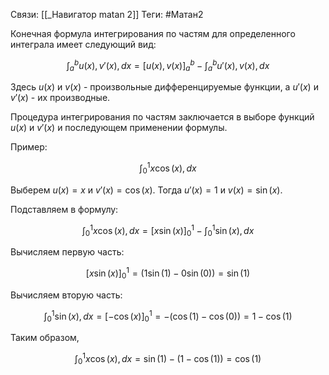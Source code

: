 Связи: [[_Навигатор matan 2]]
Теги: #Матан2 


Конечная формула интегрирования по частям для определенного интеграла имеет следующий вид:

$$ \int_a^b u(x) , v'(x) , dx = \left[u(x) , v(x)\right]_a^b - \int_a^b u'(x) , v(x) , dx $$

Здесь $u(x)$ и $v(x)$ - произвольные дифференцируемые функции, а $u'(x)$ и $v'(x)$ - их производные.

Процедура интегрирования по частям заключается в выборе функций $u(x)$ и $v'(x)$ и последующем применении формулы.

Пример:

$$ \int_0^1 x \cos(x) , dx $$

Выберем $u(x) = x$ и $v'(x) = \cos(x)$. Тогда $u'(x) = 1$ и $v(x) = \sin(x)$.

Подставляем в формулу:

$$ \int_0^1 x \cos(x) , dx = \left[x\sin(x)\right]_0^1 - \int_0^1 \sin(x) , dx $$

Вычисляем первую часть:

$$ \left[x\sin(x)\right]_0^1 = (1\sin(1) - 0\sin(0)) = \sin(1) $$

Вычисляем вторую часть:

$$ \int_0^1 \sin(x) , dx = \left[-\cos(x)\right]_0^1 = -(\cos(1) - \cos(0)) = 1 - \cos(1) $$

Таким образом,

$$ \int_0^1 x \cos(x) , dx = \sin(1) - (1 - \cos(1)) = \cos(1) $$

